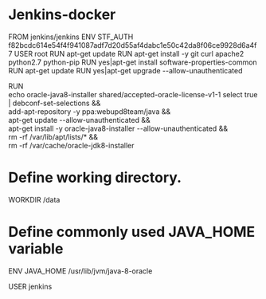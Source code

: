 # Jenkins-docker


FROM jenkins/jenkins
ENV STF_AUTH f82bcdc614e54f4f941087adf7d20d55af4dabc1e50c42da8f06ce9928d6a4f7
USER root
RUN apt-get update
RUN apt-get install -y git curl apache2 python2.7 python-pip
RUN yes|apt-get install software-properties-common
RUN apt-get update
RUN yes|apt-get upgrade --allow-unauthenticated


RUN \
  echo oracle-java8-installer shared/accepted-oracle-license-v1-1 select true | debconf-set-selections && \
  add-apt-repository -y ppa:webupd8team/java && \
  apt-get update --allow-unauthenticated && \
  apt-get install -y oracle-java8-installer --allow-unauthenticated && \
  rm -rf /var/lib/apt/lists/* && \
  rm -rf /var/cache/oracle-jdk8-installer


# Define working directory.
WORKDIR /data

# Define commonly used JAVA_HOME variable
ENV JAVA_HOME /usr/lib/jvm/java-8-oracle



USER jenkins
